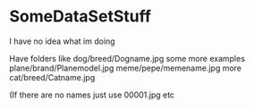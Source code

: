 # SomeDataSetStuff
I have no idea what im doing

Have folders like 
dog/breed/Dogname.jpg
some more examples
plane/brand/Planemodel.jpg
meme/pepe/memename.jpg
more
cat/breed/Catname.jpg

(If there are no names just use 00001.jpg etc
